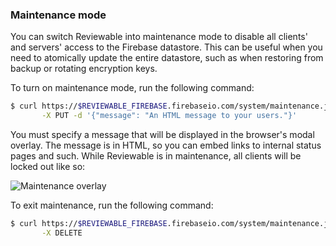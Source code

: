 ### Maintenance mode

You can switch Reviewable into maintenance mode to disable all clients' and servers' access to the Firebase datastore.  This can be useful when you need to atomically update the entire datastore, such as when restoring from backup or rotating encryption keys.

To turn on maintenance mode, run the following command:

```bash
$ curl https://$REVIEWABLE_FIREBASE.firebaseio.com/system/maintenance.json?auth=$REVIEWABLE_FIREBASE_AUTH \
       -X PUT -d '{"message": "An HTML message to your users."}'
```

You must specify a message that will be displayed in the browser's modal overlay.  The message is in HTML, so you can embed links to internal status pages and such.  While Reviewable is in maintenance, all clients will be locked out like so:

![Maintenance overlay](https://raw.githubusercontent.com/Reviewable/Reviewable/master/enterprise/maintenance.png)

To exit maintenance, run the following command:

```bash
$ curl https://$REVIEWABLE_FIREBASE.firebaseio.com/system/maintenance.json?auth=$REVIEWABLE_FIREBASE_AUTH \
       -X DELETE
```
